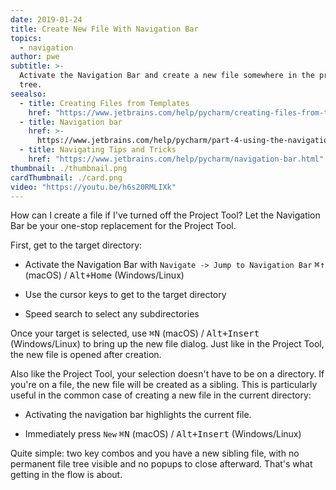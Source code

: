 ```yaml
---
date: 2019-01-24
title: Create New File With Navigation Bar
topics:
  - navigation
author: pwe
subtitle: >-
  Activate the Navigation Bar and create a new file somewhere in the project
  tree.
seealso:
  - title: Creating Files from Templates
    href: "https://www.jetbrains.com/help/pycharm/creating-files-from-templates.html"
  - title: Navigation bar
    href: >-
      https://www.jetbrains.com/help/pycharm/part-4-using-the-navigation-bar.html
  - title: Navigating Tips and Tricks
    href: "https://www.jetbrains.com/help/pycharm/navigation-bar.html"
thumbnail: ./thumbnail.png
cardThumbnail: ./card.png
video: "https://youtu.be/h6s20RMLIXk"
---
```


How can I create a file if I've turned off the Project Tool? Let the Navigation Bar be your one-stop replacement for the Project Tool.

First, get to the target directory:

- Activate the Navigation Bar with
  `Navigate -> Jump to Navigation Bar` <kbd>⌘↑</kbd> (macOS) / <kbd>Alt+Home</kbd> (Windows/Linux)

- Use the cursor keys to get to the target directory

- Speed search to select any subdirectories

Once your target is selected, use <kbd>⌘N</kbd> (macOS) / <kbd>Alt+Insert</kbd> (Windows/Linux) to bring up the new file dialog. Just like in the Project Tool, the new file is opened after creation.

Also like the Project Tool, your selection doesn't have to be on a directory. If you're on a file, the new file will be created as a sibling. This is particularly useful in the common case of creating a new file in the current directory:

- Activating the navigation bar highlights the current file.

- Immediately press `New` <kbd>⌘N</kbd> (macOS) / <kbd>Alt+Insert</kbd> (Windows/Linux)

Quite simple: two key combos and you have a new sibling file, with no permanent file tree visible and no popups to close afterward. That's what getting in the flow is about.
